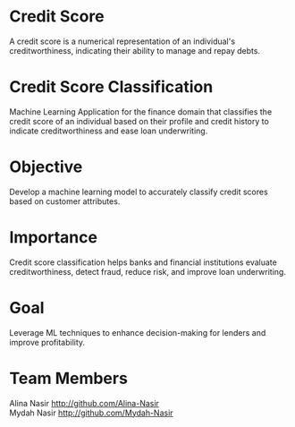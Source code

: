 # Credit Score
A credit score is a numerical representation of an individual's creditworthiness, indicating their ability to manage and repay debts.
# Credit Score Classification
Machine Learning Application for the finance domain that classifies the credit score of an individual based on their profile and credit history to indicate creditworthiness and ease loan underwriting.
# Objective
Develop a machine learning model to accurately classify credit scores based on customer attributes.
# Importance
Credit score classification helps banks and financial institutions evaluate creditworthiness, detect fraud, reduce risk, and improve loan underwriting.
# Goal
Leverage ML techniques to enhance decision-making for lenders and improve profitability.
# Team Members
Alina Nasir http://github.com/Alina-Nasir <br>
Mydah Nasir http://github.com/Mydah-Nasir




